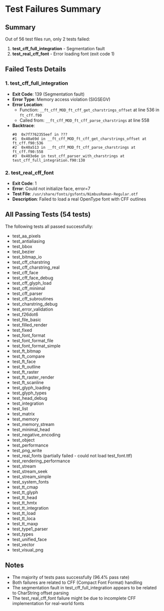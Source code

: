 # Test Failures Summary

## Summary
Out of 56 test files run, only 2 tests failed:

1. **test_cff_full_integration** - Segmentation fault
2. **test_real_cff_font** - Error loading font (exit code 1)

## Failed Tests Details

### 1. test_cff_full_integration
- **Exit Code**: 139 (Segmentation fault)
- **Error Type**: Memory access violation (SIGSEGV)
- **Error Location**: 
  - Function: `__ft_cff_MOD_ft_cff_get_charstrings_offset` at line 536 in `ft_cff.f90`
  - Called from: `__ft_cff_MOD_ft_cff_parse_charstrings` at line 558
- **Backtrace**:
  ```
  #0  0x7f7762355eef in ???
  #1  0x40a69d in __ft_cff_MOD_ft_cff_get_charstrings_offset at ft_cff.f90:536
  #2  0x40a513 in __ft_cff_MOD_ft_cff_parse_charstrings at ft_cff.f90:558
  #3  0x403e6e in test_cff_parser_with_charstrings at test_cff_full_integration.f90:130
  ```

### 2. test_real_cff_font
- **Exit Code**: 1
- **Error**: Could not initialize face, error=7
- **Test File**: `/usr/share/fonts/gsfonts/NimbusRoman-Regular.otf`
- **Description**: Failed to load a real OpenType font with CFF outlines

## All Passing Tests (54 tests)

The following tests all passed successfully:
- test_aa_pixels
- test_antialiasing
- test_bbox
- test_bezier
- test_bitmap_io
- test_cff_charstring
- test_cff_charstring_real
- test_cff_face
- test_cff_face_debug
- test_cff_glyph_load
- test_cff_minimal
- test_cff_parser
- test_cff_subroutines
- test_charstring_debug
- test_error_validation
- test_f26dot6
- test_file_basic
- test_filled_render
- test_fixed
- test_font_format
- test_font_format_file
- test_font_format_simple
- test_ft_bitmap
- test_ft_compare
- test_ft_face
- test_ft_outline
- test_ft_raster
- test_ft_raster_render
- test_ft_scanline
- test_glyph_loading
- test_glyph_types
- test_head_debug
- test_integration
- test_list
- test_matrix
- test_memory
- test_memory_stream
- test_minimal_head
- test_negative_encoding
- test_object
- test_performance
- test_png_write
- test_real_fonts (partially failed - could not load test_font.ttf)
- test_rendering_performance
- test_stream
- test_stream_seek
- test_stream_simple
- test_system_fonts
- test_tt_cmap
- test_tt_glyph
- test_tt_head
- test_tt_hmtx
- test_tt_integration
- test_tt_load
- test_tt_loca
- test_tt_maxp
- test_type1_parser
- test_types
- test_unified_face
- test_vector
- test_visual_png

## Notes
- The majority of tests pass successfully (96.4% pass rate)
- Both failures are related to CFF (Compact Font Format) handling
- The segmentation fault in test_cff_full_integration appears to be related to CharString offset parsing
- The test_real_cff_font failure might be due to incomplete CFF implementation for real-world fonts